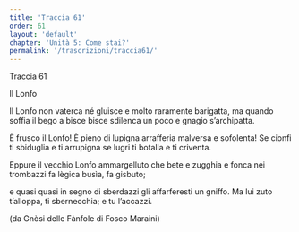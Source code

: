 ```yaml
---
title: 'Traccia 61'
order: 61
layout: 'default'
chapter: 'Unità 5: Come stai?'
permalink: '/trascrizioni/traccia61/'
---
```


Traccia 61

Il Lonfo

Il Lonfo non vaterca né gluisce
e molto raramente barigatta,
ma quando soffia il bego a bisce bisce
sdilenca un poco e gnagio s’archipatta.

È frusco il Lonfo! È pieno di lupigna
arrafferia malversa e sofolenta!
Se cionfi ti sbiduglia e ti arrupigna
se lugri ti botalla e ti criventa.

Eppure il vecchio Lonfo ammargelluto
che bete e zugghia e fonca nei trombazzi
fa lègica busìa, fa gisbuto;

e quasi quasi in segno di sberdazzi
gli affarferesti un gniffo. Ma lui zuto
t’alloppa, ti sbernecchia; e tu l’accazzi.


(da Gnòsi delle Fànfole di Fosco Maraini)
